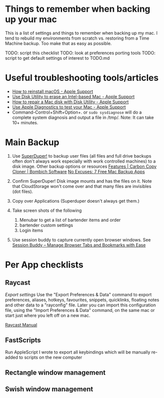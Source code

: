 # Things to remember when backing up your mac

This is a list of settings and things to remember when backing up my mac. I tend to rebuild my environments from scratch vs. restoring from a Time Machine backup. Too make that as easy as possible.

TODO: script this checklist
TODO: look at preferences porting tools
TODO: script to get default settings of interest to TODO.md

# Useful troubleshooting tools/articles

- [How to reinstall macOS - Apple Support](https://support.apple.com/en-us/HT204904)
- [Use Disk Utility to erase an Intel-based Mac - Apple Support](https://support.apple.com/en-us/HT208496)
- [How to repair a Mac disk with Disk Utility - Apple Support](https://support.apple.com/en-us/HT210898)
- [Use Apple Diagnostics to test your Mac - Apple Support](https://support.apple.com/en-us/HT202731)
- Command-Control+Shift+Option+. or `sudo sysdiagnose` will do a complete system diagnosis and output a file in /tmp/. Note: It can take 10+ minutes.

# Main Backup

1. Use [SuperDuper!](https://shirt-pocket.com/SuperDuper/SuperDuperDescription.html) to backup user files (all files and  full drive backups often don't always work especially with work controlled machines) to a disk image. Other backup options or resources
    [Features | Carbon Copy Cloner | Bombich Software](https://bombich.com/features)
    [No Excuses: 7 Free Mac Backup Apps](https://www.lifewire.com/free-mac-backup-software-2260106)
2. Confirm SuperDuper! Disk image mounts and has the files on it. Note that CloudStorage won't come over and that many files are invisibles (dot files).

2. Copy over Applications (Superduper doesn't always get them.)
3. Take screen shots of the following
    1. Menubar to get a list of bartender items and order
    2. bartender custom settings
    3. Login items
4. Use session buddy to capture currently open browser windows. See [Session Buddy – Manage Browser Tabs and Bookmarks with Ease](https://sessionbuddy.com/)

# Per App checklists

## Raycast

*Export settings*
Use the "Export Preferences & Data" command to export preferences, aliases, hotkeys, favourites, snippets, quicklinks, floating notes and other data to a "rayconfig" file. Later you can import this configuration file, using the "Import Preferences & Data" command, on the same mac or start just where you left off on a new mac.

[Raycast Manual](https://manual.raycast.com/)

## FastScripts

Run AppleScript I wrote to export all keybindings which will be manually re-added to scripts on the new computer




## Rectangle window management


## Swish window management